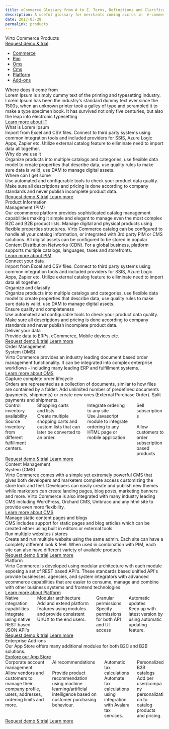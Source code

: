 ```yaml
---
title: eCommerce Glossary from A to Z. Terms, Definitions and Clarifications - Virto Commerce
description: A useful glossary for merchants coming accros in  e-commerce-related acticles and documents, as well as additional clarifications on certain common words and phrases
date: 2017-03-28
permalink: products
---
```

<div class="vc-products">
	<div class="bg-banner">
		<div class="banner-inner responsive">
			<div class="banner-t">Virto Commerce Products</div>
			<a href="#" class="button fill">Request demo & trial</a>
		</div>
	</div>
	<ul class="menu __responsive">
		<li class="menu-item">
			<a href="#commerce" class="button striped menu-link">Commerce</a>
		</li>
		<li class="menu-item">
			<a href="#pim" class="button striped menu-link">Pim</a>
		</li>
		<li class="menu-item">
			<a href="#oms" class="button striped menu-link">Oms</a>
		</li>
		<li class="menu-item">
			<a href="#cms" class="button striped menu-link">Cms</a>
		</li>
		<li class="menu-item">
			<a href="#platform" class="button striped menu-link">Platform</a>
		</li>
		<li class="menu-item">
			<a href="#addons" class="button striped menu-link">Add-ons</a>
		</li>
	</ul>
	<section data-name="section">
		<div class="section-inner responsive">
			<div class="section-cnt">
				<div class="section-info">
					<div class="section-t">Where does it come from</div>
					<div class="section-descr">
						Lorem Ipsum is simply dummy text of the printing and typesetting industry. Lorem Ipsum has been the industry's standard dummy text ever since the 1500s, when an unknown printer took a galley of type and scrambled it to make a type specimen book. It has survived not only five centuries, but also the leap into electronic typesetting
					</div>
					<a href="#" class="section-more">Learn more about IT</a>
					<img src="commerce-icon.png" alt="" class="section-ico">
				</div>
				<div class="section-main">
					<img src="commerce-1.png" alt="" class="section-ico">
					<div class="section-sub">What is Lorem Ipsum</div>
					<div class="section-descr">
						Import from Excel and CSV files. Connect to third party systems using common integration tools and included providers for SSIS, Azure Logic Apps, Zapier etc. Utilize external catalog feature to elliminate need to import data all together.
					</div>
					<img src="commerce-2.png" alt="" class="section-ico">
					<div class="section-sub">Why do we use it</div>
					<div class="section-descr">
						Organize products into multiple catalogs and categories, use flexible data model to create properties that describe data, use quality rules to make sure data is valid, use DAM to manage digital assets.
					</div>
					<img src="commerce-3.png" alt="" class="section-ico">
					<div class="section-sub">Where can I get some</div>
					<div class="section-descr">
						Use automated and configurable tools to check your product data quality. Make sure all descriptions and pricing is done according to company standards and never publish incomplete product data.
					</div>
					<div class="section-actions">
						<a href="#" class="button fill">Request demo & trial</a>
						<a href="#" class="button striped">Learn more</a>
					</div>
				</div>
			</div>
		</div>
	</section>
	<section data-name="section">
		<div class="section-inner responsive">
			<div class="section-cnt">
				<div class="section-info">
					<div class="section-t">Product Information <br>Management (PIM)</div>
					<div class="section-descr">
						Our ecommerce platform provides sophisticated catalog management capabilities making it simple and elegant to manage even the most complex B2C and B2B product lists. Manage digital and physical products using flexible properties structures. Virto Commerce catalog can be configured to handle all your catalog information, or integrated with 3rd party PIM or CMS solutions. All digital assets can be configured to be stored in popular Content Distribution Networks (CDN). For a global business, platform supports multiple catalogs, languages, taxes and storefronts.
					</div>
					<a href="#" class="section-more">Learn more about PIM</a>
					<img src="pim-icon.png" alt="" class="section-ico">
				</div>
				<div class="section-main">
					<img src="pim-1.png" alt="" class="section-ico">
					<div class="section-sub">Connect your data</div>
					<div class="section-descr">
						Import from Excel and CSV files. Connect to third party systems using common integration tools and included providers for SSIS, Azure Logic Apps, Zapier etc. Utilize external catalog feature to elliminate need to import data all together.
					</div>
					<img src="pim-2.png" alt="" class="section-ico">
					<div class="section-sub">Organize and classify</div>
					<div class="section-descr">
						Organize products into multiple catalogs and categories, use flexible data model to create properties that describe data, use quality rules to make sure data is valid, use DAM to manage digital assets.
					</div>
					<img src="pim-3.png" alt="" class="section-ico">
					<div class="section-sub">Ensure quality and completeness</div>
					<div class="section-descr">
						Use automated and configurable tools to check your product data quality. Make sure all descriptions and pricing is done according to company standards and never publish incomplete product data.
					</div>
					<img src="pim-4.png" alt="" class="section-ico">
					<div class="section-sub">Deliver your data</div>
					<div class="section-descr">
						Provide data to ERPs, eCommerce, Mobile devices etc.
					</div>
					<div class="section-actions">
						<a href="#" class="button fill">Request demo & trial</a>
						<a href="#" class="button striped">Learn more</a>
					</div>
				</div>
			</div>
		</div>
	</section>
	<section data-name="section">
		<div class="section-inner responsive">
			<div class="section-cnt">
				<div class="section-info">
					<div class="section-t">Order Management <br>System (OMS)</div>
					<div class="section-descr">
						Virto Commerce provides an industry leading document based order management functionality. It can be integrated into complex enterprise workflows - including many leading ERP and fulfillment systems.
					</div>
					<a href="#" class="section-more">Learn more about OMS</a>
					<img src="oms-icon.png" alt="" class="section-ico">
				</div>
				<div class="section-main">
					<img src="oms-1.png" alt="" class="section-ico">
					<div class="section-sub">Capture complete order lifecycle</div>
					<div class="section-descr">
						Orders are represented as a collection of documents, similar to how files are contained by a folder. Add unlimited number of predefined documents (payments, shipments) or create new ones (External Purchase Order). Split payments and shipments.
					</div>
					<div class="columns">
						<div class="column">
							<img src="oms-2.png" alt="" class="section-ico">
							<div class="section-sub">Control inventory <br>availability</div>
							<div class="section-descr">
								Source inventory from different fulfillment centers.
							</div>
						</div>
						<div class="column">
							<img src="oms-3.png" alt="" class="section-ico">
							<div class="section-sub">Shopping carts <br>and lists</div>
							<div class="section-descr">
								Create multiple shopping carts and custom lists that can later be converted to an order.
							</div>
						</div>
						<div class="column">
							<img src="oms-4.png" alt="" class="section-ico">
							<div class="section-sub">Integrate ordering <br>to any site</div>
							<div class="section-descr">
								Use Javascript module to integrate ordering to any HTML page or mobile application.
							</div>
						</div>
						<div class="column">
							<img src="oms-5.png" alt="" class="section-ico">
							<div class="section-sub">Sell subscriptions <br><br></div>
							<div class="section-descr">
								Allow customers to order subscription based products
							</div>
						</div>
					</div>
					<div class="section-actions">
						<a href="#" class="button fill">Request demo & trial</a>
						<a href="#" class="button striped">Learn more</a>
					</div>
				</div>
			</div>
		</div>
	</section>
	<section data-name="section">
		<div class="section-inner responsive">
			<div class="section-cnt">
				<div class="section-info">
					<div class="section-t">Content Management <br>System (CMS)</div>
					<div class="section-descr">
						Virto Commerce comes with a simple yet extremely powerful CMS that gives both developers and marketers complete access customizing the store look and feel. Developers can easily create and publish new themes while marketers can create landing pages, blog posts, marketing banners and more. Virto Commerce is also integrated with many industry leading CMS including WordPress, Orchard CMS, Umbraco and any html site to provide even more flexibility.
					</div>
					<a href="#" class="section-more">Learn more about CMS</a>
					<img src="cms-icon.png" alt="" class="section-ico">
				</div>
				<div class="section-main">
					<img src="cms-1.png" alt="" class="section-ico">
					<div class="section-sub">Manage static content pages and blogs</div>
					<div class="section-descr">
						CMS includes support for static pages and blog articles which can be created either using built in editors or external tools.
					</div>
					<img src="cms-2.png" alt="" class="section-ico">
					<div class="section-sub">Run multiple websites / stores</div>
					<div class="section-descr">
						Create and run multiple website using the same admin. Each site can have a complety different look & feel. When used in combination with PIM, each site can also have different variety of available products.
					</div>
					<div class="section-actions">
						<a href="#" class="button fill">Request demo & trial</a>
						<a href="#" class="button striped">Learn more</a>
					</div>
				</div>
			</div>
		</div>
	</section>
	<section data-name="section">
		<div class="section-inner responsive">
			<div class="section-cnt">
				<div class="section-info">
					<div class="section-t">Platform</div>
					<div class="section-descr">
						Virto Commerce is developed using modular architecture with each module exposing a set of REST based API's. These standards based unified API's provide businesses, agencies, and system integrators with advanced ecommerce capabilities that are easier to consume, manage and combine with other business systems and frontend technologies.
					</div>
					<a href="#" class="section-more">Learn more about Platform</a>
					<img src="platform-icon.png" alt="" class="section-ico">
				</div>
				<div class="section-main">
					<div class="columns">
						<div class="column">
							<img src="platform-1.png" alt="" class="section-ico">
							<div class="section-sub">Native integration <br>capabilities</div>
							<div class="section-descr">
								Integrate using native REST based JSON API's
							</div>
						</div>
						<div class="column">
							<img src="platform-2.png" alt="" class="section-ico">
							<div class="section-sub">Modular architecture</div>
							<div class="section-descr">
								Add and extend platform features using modules and provide consistent UI/UX to the end users.
							</div>
						</div>
						<div class="column">
							<img src="platform-3.png" alt="" class="section-ico">
							<div class="section-sub">Granular permissions</div>
							<div class="section-descr">
								Specify permissions for both API and UI access
							</div>
						</div>
						<div class="column">
							<img src="platform-4.png" alt="" class="section-ico">
							<div class="section-sub">Automatic updates</div>
							<div class="section-descr">
								Keep up with latest version by using automatic updating feature.
							</div>
						</div>
					</div>
					<div class="section-actions">
						<a href="#" class="button fill">Request demo & trial</a>
						<a href="#" class="button striped">Learn more</a>
					</div>
				</div>
			</div>
		</div>
	</section>
	<section data-name="section">
		<div class="section-inner responsive">
			<div class="section-cnt">
				<div class="section-info">
					<div class="section-t">Enterprise Add-ons</div>
					<div class="section-descr">
						Our App Store offers many additional modules for both B2C and B2B solutions.
					</div>
					<a href="#" class="section-more">Explore our App Store</a>
					<img src="addons-icon.png" alt="" class="section-ico">
				</div>
				<div class="section-main">
					<div class="columns">
						<div class="column">
							<img src="addons-1.png" alt="" class="section-ico">
							<div class="section-sub">Corporate account <br>management</div>
							<div class="section-descr">
								Allow vendors and customers to manage their company profile, users, addresses, ordering limits and more.
							</div>
						</div>
						<div class="column">
							<img src="addons-2.png" alt="" class="section-ico">
							<div class="section-sub">AI recommendations <br><br></div>
							<div class="section-descr">
								Provide product recommendation using machine learning/artificial intelligence based on customer purchasing behaviour.
							</div>
						</div>
						<div class="column">
							<img src="addons-3.png" alt="" class="section-ico">
							<div class="section-sub">Automatic tax <br>calculations</div>
							<div class="section-descr">
								Automate tax calculations using integration with Avalara tax services.
							</div>
						</div>
						<div class="column">
							<img src="addons-4.png" alt="" class="section-ico">
							<div class="section-sub">Personalized B2B <br>catalogs</div>
							<div class="section-descr">
								Add per user/company personalization to catalog products and pricing.
							</div>
						</div>
					</div>
					<div class="section-actions">
						<a href="#" class="button fill">Request demo & trial</a>
						<a href="#" class="button striped">Learn more</a>
					</div>
				</div>
			</div>
		</div>
	</section>
</div>
